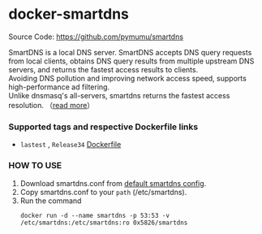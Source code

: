 # docker-smartdns
Source Code: https://github.com/pymumu/smartdns

SmartDNS is a local DNS server. SmartDNS accepts DNS query requests from local clients, obtains DNS query results from multiple upstream DNS servers, and returns the fastest access results to clients.  
Avoiding DNS pollution and improving network access speed, supports high-performance ad filtering.  
Unlike dnsmasq's all-servers, smartdns returns the fastest access resolution. （[read more](#faq)）

### Supported tags and respective Dockerfile links
- `lastest` , `Release34` [Dockerfile](https://github.com/0x5826/docker-smartdns/blob/main/Dockerfile)

### HOW TO USE
1. Download smartdns.conf from [default smartdns config](https://raw.githubusercontent.com/pymumu/smartdns/master/etc/smartdns/smartdns.conf).
2. Copy smartdns.conf to your `path` (/etc/smartdns).
3. Run the command 
    ```
    docker run -d --name smartdns -p 53:53 -v /etc/smartdns:/etc/smartdns:ro 0x5826/smartdns
    ```